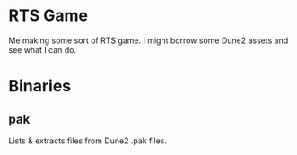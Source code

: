 # RTS Game

Me making some sort of RTS game. I might borrow some Dune2 assets and see what I can do.

# Binaries

## pak

Lists & extracts files from Dune2 .pak files.
